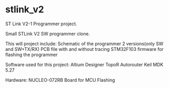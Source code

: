 # stlink_v2
ST Link V2-1 Programmer project.

Small STLink V2 SW programmer clone.

This will project include:
  Schematic of the programmer
  2 versions(only SW and SW+TX/RX) PCB file with and without tracing
  STM32F103 firmware for flashing the programmer

Software used for this project:
  Altium Designer
  TopoR Autorouter
  Keil MDK 5.27
 
 Hardware:
  NUCLEO-072RB Board for MCU Flashing
 
